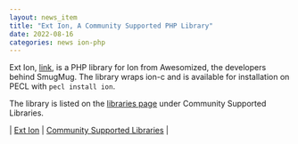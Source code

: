 ```yaml
---
layout: news_item
title: "Ext Ion, A Community Supported PHP Library"
date: 2022-08-16
categories: news ion-php
---
```


Ext Ion, [link](https://github.com/awesomized/ext-ion), is a PHP library for Ion from Awesomized, the developers behind SmugMug. The library wraps ion-c and is available for installation on PECL with `pecl install ion`. 

The library is listed on the [libraries page](https://amzn.github.io/ion-docs/libs.html) under Community Supported Libraries.

| [Ext Ion](https://github.com/awesomized/ext-ion) | [Community Supported Libraries](https://amzn.github.io/ion-docs/libs.html#community-supported-libraries) |
